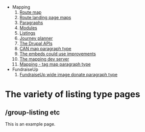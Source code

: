 * Mapping
    1. [Route map](route-content-type.md)
    2. [Route landing page maps](route-landing-page-content-type.md)
    3. [Paragraphs](paragraph-embeds.md)
    4. [Modules](relevant-modules.md)
    5. [Listings](listing-pages.md)
    6. [Journey planner](journey-planner.md)
    7. [The Drupal APIs](api.md)
    8. [CAN map paragraph type](can.md)
    9. [The embeds could use improvements](embed-improvement-notes.md)
    10. [The mapping dev server](devserver.md)
    11. [Mapping - tag map paragraph type](tagmap.md)
* FundraiseUp
    1. [FundraiseUp wide image donate paragraph type](fundraiseup-wide.md)


# The variety of listing type pages

## /group-listing etc

This is an example page.
